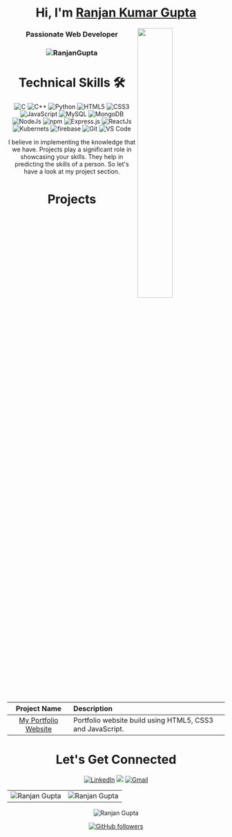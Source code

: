 <h1 align="center" >Hi, I'm <a href="https://www.linkedin.com/in/ranjan-kumar-gupta-585567160/" target="_blank"> Ranjan Kumar Gupta </a></h1>
<img width="40%" align="right"   src="" >

<h3 align="center"> Passionate Web Developer </h3>

<h3><p align="center"> <img src="https://komarev.com/ghpvc/?username=1999rkgupta&label=Profile%20views&color=6805D3&style=flat" alt="RanjanGupta" /> </p></h3>
   <div align="center">

   <h1>Technical Skills 🛠</h1>

   <p align="center"> 
<img alt="C" src="https://img.shields.io/badge/c-%2300599C.svg?&style=for-the-badge&logo=c&logoColor=white" />
<img alt="C++" src="https://img.shields.io/badge/c++-%2300599C.svg?&style=for-the-badge&logo=c%2B%2B&ogoColor=white" />
 <img alt="Python" src="https://img.shields.io/badge/python-%2314354C.svg?style=for-the-badge&logo=python&logoColor=white"/>
<img alt="HTML5" src="https://img.shields.io/badge/html5-%23E34F26.svg?&style=for-the-badge&logo=html5&logoColor=white" />
 <img alt="CSS3" src="https://img.shields.io/badge/css3-%231572B6.svg?&style=for-the-badge&logo=css3&logoColor=white" />
 <img alt="JavaScript" src="https://img.shields.io/badge/javascript-%23323330.svg?&style=for-the-badge&logo=javascript&logoColor=%23F7DF1E" />
 <img alt="MySQL" src="https://img.shields.io/badge/MySQL-00000F?style=for-the-badge&logo=mysql&logoColor=white" />
 <img alt="MongoDB" src="https://img.shields.io/badge/MongoDB-white?style=for-the-badge&logo=mongodb&logoColor=4EA94B" />
 <img alt="NodeJs" src="https://img.shields.io/badge/Node.js-339933?style=for-the-badge&logo=nodedotjs&logoColor=white" />
    <img alt="npm" src="https://img.shields.io/badge/npm-CB3837?style=for-the-badge&logo=npm&logoColor=white" />
    <img alt="Express.js" src="https://img.shields.io/badge/Express.js-000000?style=for-the-badge&logo=express&logoColor=white" />
    <img alt="ReactJs" src="https://img.shields.io/badge/React-20232A?style=for-the-badge&logo=react&logoColor=61DAFB" />
    <img alt="Kubernets" src="https://img.shields.io/badge/kubernetes-326ce5.svg?&style=for-the-badge&logo=kubernetes&logoColor=white" />
    <img alt="firebase" src="https://img.shields.io/badge/firebase-ffca28?style=for-the-badge&logo=firebase&logoColor=black" />
    <img alt="Git" src="https://img.shields.io/badge/Git-F05032?style=for-the-badge&logo=git&logoColor=white" />
    <img alt="VS Code" src="https://img.shields.io/badge/Visual_Studio_Code-0078D4?style=for-the-badge&logo=visual%20studio%20code&logoColor=white" />
</p>

I believe in implementing the knowledge that we have. Projects play a significant role in showcasing your skills. They help in predicting the skills of a person. So let's have a look at my project section.

<h1 align="center">Projects</h1>

|                                          Project Name                                          | Description                                                                                                                                                                                                                                                        |
| :--------------------------------------------------------------------------------------------: | :----------------------------------------------------------------------------------------------------------------------------------------------------------------------------------------------------------------------------------------------------------------- |
|    [My Portfolio Website](https://1999rkgupta.github.io/resume/)     | Portfolio website build using HTML5, CSS3 and JavaScript.                                                                                                                                                                                                  |

 <h1 align="center">Let's Get Connected</h1>

<div align="center">

<a  href="https://www.linkedin.com/in/ranjan-kumar-gupta-585567160/" target="_blank"><img alt="LinkedIn" src="https://img.shields.io/badge/linkedin%20-%230077B5.svg?&style=for-the-badge&logo=linkedin&logoColor=white" /></a>
<a href="https://twitter.com/1999rkgupta" target="_blank"><img src="https://img.shields.io/badge/twitter-%2300acee.svg?&style=for-the-badge&logo=twitter&logoColor=white&alt=twitter" /></a>
<a href="mailto:1999rkgupta@gmail.com"><img  alt="Gmail" src="https://img.shields.io/badge/Gmail-D14836?style=for-the-badge&logo=gmail&logoColor=white" />
</a>

</div>


<table>
  <tr>
   
<td><img src="https://github-readme-stats.vercel.app/api?username=1999rkgupta&include_all_commits=true&count_private=true&show_icons=true&line_height=20&title_color=7A7ADB&icon_color=2234AE&text_color=D3D3D3&bg_color=0,000000,130F40" alt="Ranjan Gupta" />
    <td><img src="https://github-readme-stats.vercel.app/api/top-langs?username=1999rkgupta&show_icons=true&locale=en&layout=compact&title_color=7A7ADB&icon_color=2234AE&text_color=D3D3D3&bg_color=0,000000,130F40" alt="Ranjan Gupta" /></td>
  </tr>
</table>

<div align="center">
<p><img align="center" src="https://github-readme-streak-stats.herokuapp.com/?user=1999rkgupta&theme=dark" alt="Ranjan Gupta" /></p>
  </div>
   


[![GitHub followers](https://img.shields.io/github/followers/1999rkgupta.svg?style=social&label=Follow)](https://github.com/1999rkgupta?tab=followers)
